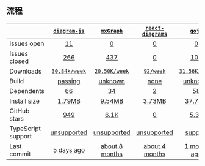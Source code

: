 ## 流程
|   | [`diagram-js`][b0] | [`mxGraph`][r0] | [`react-diagrams`][n0] | [`gojs`][k0] |
|---|:---:|:---:|:----:|:----:|
| Issues open           | [11][IO1] | [0][IO2] | [0][IO3] | [0][IO4] |
| Issues closed         | [266][IC1] | [437][IC2] | [0][IC3] | [104][IC4] |
| Downloads             | [`30.84k/week`][DL1] | [`20.50K/week`][DL2] | [`92/week`][DL3] | [`31.56K/week`][DL4] |
| Build                 | [passing][bd1] | [unknown][bd2] | [none][bd3] | [unknown][bd4] |
| Dependents            | [66][dep1] | [34][dep2] | [2][dep3] | [58][dep4] |
| Install size          | [1.79MB][IS1] | [9.54MB][IS2] | [3.73MB][IS3] | [37.7MB][IS4] |
| GitHub stars          | [949][stars1] | [6.1K][stars2] | [0][stars3] | [5.3K][stars4] |
| TypeScript support    | [unsupported][TS1] | [unsupported][TS2] | [unsupported][TS3] | [support][TS4] |
| Last commit           | [5 days ago][commits1] | [about 8 months][commits2] | [about 4 months][commits3] | [1 month ago][commits2] |

[b0]: https://github.com/bpmn-io/diagram-js
[r0]: https://github.com/jgraph/mxgraph
[n0]: https://github.com/Siegrift/react-diagrams
[k0]: https://github.com/NorthwoodsSoftware/GoJS

[IO1]: https://github.com/bpmn-io/diagram-js/issues
[IO2]: https://github.com/jgraph/mxgraph/issues
[IO3]: https://github.com/Siegrift/react-diagrams/issues
[IO4]: https://github.com/NorthwoodsSoftware/GoJS/issues
[IC1]: https://github.com/bpmn-io/diagram-js/issues
[IC2]: https://github.com/jgraph/mxgraph/issues
[IC3]: https://github.com/Siegrift/react-diagrams/issues
[IC4]: https://github.com/NorthwoodsSoftware/GoJS/issues

[DL1]: https://www.npmjs.com/package/diagram-js
[DL2]: https://www.npmjs.com/package/mxgraph
[DL3]: https://www.npmjs.com/package/react-diagrams
[DL4]: https://www.npmjs.com/package/gojs

[cover2]: https://codecov.io/gh/react-component/table/branch/master

[bd1]: https://travis-ci.org/github/bpmn-io/diagram-js
[bd2]: https://travis-ci.org/github/jgraph/mxgraph
[bd3]: https://travis-ci.org/github/Siegrift/react-diagrams
[bd4]: https://travis-ci.org/github/NorthwoodsSoftware/GoJS

[bug1]: https://github.com/react-grid-layout/react-grid-layout/issues
[bug2]: https://github.com/angular/flex-layout/issues?page=1&q=is%3Aissue+is%3Aopen
[bug3]: https://github.com/jbaysolutions/vue-grid-layout/issues

[dep1]: https://www.npmjs.com/package/diagram-js
[dep2]: https://www.npmjs.com/package/mxgraph
[dep3]: https://www.npmjs.com/package/react-diagrams
[dep4]: https://www.npmjs.com/package/gojs

[IS1]: https://packagephobia.com/result?p=diagram-js
[IS2]: https://packagephobia.com/result?p=mxgraph
[IS3]: https://packagephobia.com/result?p=react-diagrams
[IS4]: https://packagephobia.com/result?p=gojs

[stars1]: https://github.com/bpmn-io/diagram-js/stargazers
[stars2]: https://github.com/jgraph/mxgraph/stargazers
[stars3]: https://github.com/Siegrift/react-diagrams/stargazers
[stars4]: https://github.com/NorthwoodsSoftware/GoJS/stargazers

[TS1]: https://github.com/bpmn-io/diagram-js/search?l=javascript
[TS2]: https://github.com/jgraph/mxgraph/search?l=javascript
[TS3]: https://github.com/Siegrift/react-diagrams
[TS4]: https://github.com/NorthwoodsSoftware/GoJS/search?l=typescript

[commits1]: https://github.com/bpmn-io/diagram-js/commits
[commits2]: https://github.com/react-component/table/commits
[commits3]: https://github.com/Automattic/cli-table/commits
[commits4]: https://github.com/tannerlinsley/react-table/commits





